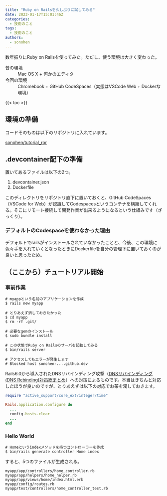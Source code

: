 ```yaml
---
title: "Ruby on Railsを久しぶりに試してみる"
date: 2023-01-17T15:01:46Z
categories:
  - 技術のこと
tags:
  - 技術のこと
authors:
  - sonohen
---
```


数年振りにRuby on Railsを使ってみた。ただし、使う環境は大きく変わった。

<dl>
<dt>昔の環境</dt>
<dd>Mac OS X + 何かのエディタ</dd>
<dt>今回の環境</dt>
<dd>Chromebook + GitHub CodeSpaces（実態はVSCode Web + Dockerな環境）</dd>
</dl>

<!--more-->

{{< toc >}}

## 環境の準備

コードそのものは以下のリポジトリに入れています。

[sonohen/tutorial_ror](https://github.com/sonohen/tutorial_ror)

## .devcontainer配下の準備

置いてあるファイルは以下の2つ。

1. devcontainer.json
2. Dockerfile

このディレクトリをリポジトリ直下に置いておくと、GitHub CodeSpaces（VSCode for Web）が認識してCodespacesというコンテナを構築してくれる。そこにリモート接続して開発作業が出来るようになるという仕組みです（ざっくり）。

### デフォルトのCodespaceを使わなかった理由

デフォルトでrailsがインストールされていなかったことと、今後、この環境に色々手を入れていくとなったときにDockerfileを自分の管理下に置いておくのが良いと思ったため。

## （ここから）チュートリアル開始

### 事前作業

```shell
# myappという名前のアプリケーションを作成
$ rails new myapp

# とりあえず消しておきたかった
$ cd myapp
$ rm -rf .git/

# 必要なgemのインストール
$ sudo bundle install

# この状態でRuby on Railsのサーバを起動してみる
$ bin/rails server

# アクセスしてもエラーが発生します
# Blocked host sonohen-....github.dev
```

Rails6.0から導入されたDNSリバインディング攻撃（[DNSリバインディング(DNS Rebinding)対策総まとめ](https://blog.tokumaru.org/2022/05/dns-rebinding-protection.html)）への対策によるものです。本当はきちんと対応したほうが良いのですが、とりあえずは以下の対応でお茶を濁しておきます。

```ruby:config/environments/development.rb
require "active_support/core_ext/integer/time"

Rails.application.configure do
  ...
  config.hosts.clear
  ...
end
```

### Hello World

```shell
# Homeというindexメソッドを持つコントローラーを作成
$ bin/rails generate controller Home index
```

すると、5つのファイルが生成される。

```plain
myapp/app/controllers/home_controller.rb
myapp/app/helpers/home_helper.rb
myapp/app/views/home/index.html.erb
myapp/config/routes.rb
myapp/test/controllers/home_controller_test.rb
```